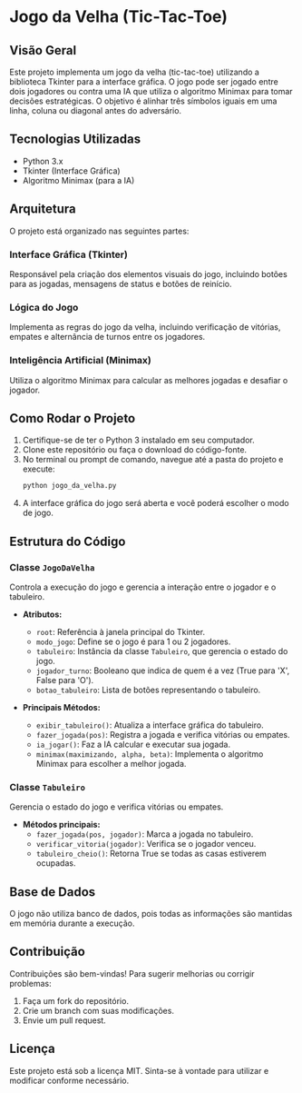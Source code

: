 # Jogo da Velha (Tic-Tac-Toe)

## Visão Geral
Este projeto implementa um jogo da velha (tic-tac-toe) utilizando a biblioteca Tkinter para a interface gráfica. O jogo pode ser jogado entre dois jogadores ou contra uma IA que utiliza o algoritmo Minimax para tomar decisões estratégicas. O objetivo é alinhar três símbolos iguais em uma linha, coluna ou diagonal antes do adversário.

## Tecnologias Utilizadas
- Python 3.x
- Tkinter (Interface Gráfica)
- Algoritmo Minimax (para a IA)

## Arquitetura
O projeto está organizado nas seguintes partes:

### Interface Gráfica (Tkinter)
Responsável pela criação dos elementos visuais do jogo, incluindo botões para as jogadas, mensagens de status e botões de reinício.

### Lógica do Jogo
Implementa as regras do jogo da velha, incluindo verificação de vitórias, empates e alternância de turnos entre os jogadores.

### Inteligência Artificial (Minimax)
Utiliza o algoritmo Minimax para calcular as melhores jogadas e desafiar o jogador.

## Como Rodar o Projeto
1. Certifique-se de ter o Python 3 instalado em seu computador.
2. Clone este repositório ou faça o download do código-fonte.
3. No terminal ou prompt de comando, navegue até a pasta do projeto e execute:
   ```bash
   python jogo_da_velha.py
   ```
4. A interface gráfica do jogo será aberta e você poderá escolher o modo de jogo.

## Estrutura do Código
### Classe `JogoDaVelha`
Controla a execução do jogo e gerencia a interação entre o jogador e o tabuleiro.

- **Atributos:**
  - `root`: Referência à janela principal do Tkinter.
  - `modo_jogo`: Define se o jogo é para 1 ou 2 jogadores.
  - `tabuleiro`: Instância da classe `Tabuleiro`, que gerencia o estado do jogo.
  - `jogador_turno`: Booleano que indica de quem é a vez (True para 'X', False para 'O').
  - `botao_tabuleiro`: Lista de botões representando o tabuleiro.

- **Principais Métodos:**
  - `exibir_tabuleiro()`: Atualiza a interface gráfica do tabuleiro.
  - `fazer_jogada(pos)`: Registra a jogada e verifica vitórias ou empates.
  - `ia_jogar()`: Faz a IA calcular e executar sua jogada.
  - `minimax(maximizando, alpha, beta)`: Implementa o algoritmo Minimax para escolher a melhor jogada.

### Classe `Tabuleiro`
Gerencia o estado do jogo e verifica vitórias ou empates.

- **Métodos principais:**
  - `fazer_jogada(pos, jogador)`: Marca a jogada no tabuleiro.
  - `verificar_vitoria(jogador)`: Verifica se o jogador venceu.
  - `tabuleiro_cheio()`: Retorna True se todas as casas estiverem ocupadas.

## Base de Dados
O jogo não utiliza banco de dados, pois todas as informações são mantidas em memória durante a execução.

## Contribuição
Contribuições são bem-vindas! Para sugerir melhorias ou corrigir problemas:
1. Faça um fork do repositório.
2. Crie um branch com suas modificações.
3. Envie um pull request.

## Licença
Este projeto está sob a licença MIT. Sinta-se à vontade para utilizar e modificar conforme necessário.


